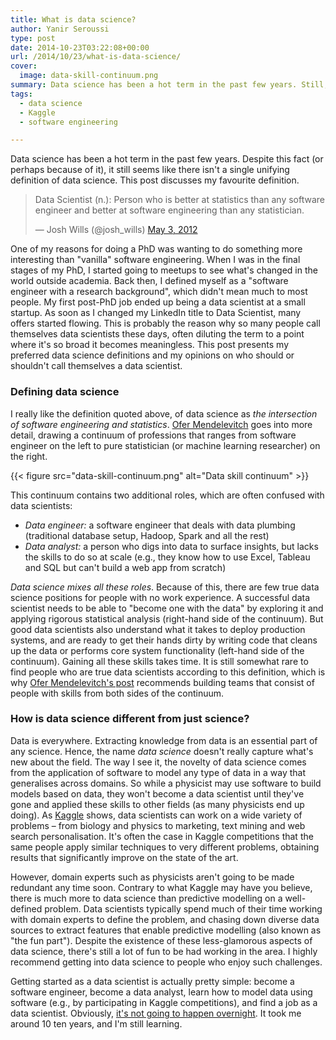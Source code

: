 ```yaml
---
title: What is data science?
author: Yanir Seroussi
type: post
date: 2014-10-23T03:22:08+00:00
url: /2014/10/23/what-is-data-science/
cover:
  image: data-skill-continuum.png
summary: Data science has been a hot term in the past few years. Still, there isn't a single definition of the field. This post discusses my favourite definition.
tags:
  - data science
  - Kaggle
  - software engineering

---
```

<p class="intro-note">Data science has been a hot term in the past few years. Despite this fact (or perhaps because of it), it still seems like there isn't a single unifying definition of data science. This post discusses my favourite definition.</p>

> Data Scientist (n.): Person who is better at statistics than any software engineer and better at software engineering than any statistician.
> 
> — Josh Wills (@josh_wills) <a href="https://twitter.com/josh_wills/status/198093512149958656" target="_blank" rel="noopener">May 3, 2012</a>

One of my reasons for doing a PhD was wanting to do something more interesting than "vanilla" software engineering. When I was in the final stages of my PhD, I started going to meetups to see what's changed in the world outside academia. Back then, I defined myself as a "software engineer with a research background", which didn't mean much to most people. My first post-PhD job ended up being a data scientist at a small startup. As soon as I changed my LinkedIn title to Data Scientist, many offers started flowing. This is probably the reason why so many people call themselves data scientists these days, often diluting the term to a point where it's so broad it becomes meaningless. This post presents my preferred data science definitions and my opinions on who should or shouldn't call themselves a data scientist.

### Defining data science

I really like the definition quoted above, of data science as _the intersection of software engineering and statistics_. <a href="http://hortonworks.com/blog/hortonworks-hadoop-data-science/" target="_blank" rel="noopener">Ofer Mendelevitch</a> goes into more detail, drawing a continuum of professions that ranges from software engineer on the left to pure statistician (or machine learning researcher) on the right.

{{< figure src="data-skill-continuum.png" alt="Data skill continuum" >}}

This continuum contains two additional roles, which are often confused with data scientists:

  * _Data engineer:_ a software engineer that deals with data plumbing (traditional database setup, Hadoop, Spark and all the rest)
  * _Data analyst:_ a person who digs into data to surface insights, but lacks the skills to do so at scale (e.g., they know how to use Excel, Tableau and SQL but can't build a web app from scratch)

_Data science mixes all these roles_. Because of this, there are few true data science positions for people with no work experience. A successful data scientist needs to be able to "become one with the data" by exploring it and applying rigorous statistical analysis (right-hand side of the continuum). But good data scientists also understand what it takes to deploy production systems, and are ready to get their hands dirty by writing code that cleans up the data or performs core system functionality (left-hand side of the continuum). Gaining all these skills takes time. It is still somewhat rare to find people who are true data scientists according to this definition, which is why <a href="http://hortonworks.com/blog/hortonworks-hadoop-data-science/" target="_blank" rel="noopener">Ofer Mendelevitch's post</a> recommends building teams that consist of people with skills from both sides of the continuum.

### How is data science different from just science?

Data is everywhere. Extracting knowledge from data is an essential part of any science. Hence, the name _data science_ doesn't really capture what's new about the field. The way I see it, the novelty of data science comes from the application of software to model any type of data in a way that generalises across domains. So while a physicist may use software to build models based on data, they won't become a data scientist until they've gone and applied these skills to other fields (as many physicists end up doing). As <a href="http://www.kaggle.com" target="_blank" rel="noopener">Kaggle</a> shows, data scientists can work on a wide variety of problems – from biology and physics to marketing, text mining and web search personalisation. It's often the case in Kaggle competitions that the same people apply similar techniques to very different problems, obtaining results that significantly improve on the state of the art.

However, domain experts such as physicists aren't going to be made redundant any time soon. Contrary to what Kaggle may have you believe, there is much more to data science than predictive modelling on a well-defined problem. Data scientists typically spend much of their time working with domain experts to define the problem, and chasing down diverse data sources to extract features that enable predictive modelling (also known as "the fun part"). Despite the existence of these less-glamorous aspects of data science, there's still a lot of fun to be had working in the area. I highly recommend getting into data science to people who enjoy such challenges.

Getting started as a data scientist is actually pretty simple: become a software engineer, become a data analyst, learn how to model data using software (e.g., by participating in Kaggle competitions), and find a job as a data scientist. Obviously, <a href="http://norvig.com/21-days.html" target="_blank" rel="noopener">it's not going to happen overnight</a>. It took me around 10 ten years, and I'm still learning.
